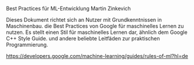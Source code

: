 
Best Practices für ML-Entwicklung
Martin Zinkevich

Dieses Dokument richtet sich an Nutzer mit Grundkenntnissen in Maschinenbau. die Best Practices von Google für maschinelles Lernen zu nutzen. Es stellt einen Stil für maschinelles Lernen dar, ähnlich dem Google C++ Style Guide. und andere beliebte Leitfäden zur praktischen Programmierung.

https://developers.google.com/machine-learning/guides/rules-of-ml?hl=de